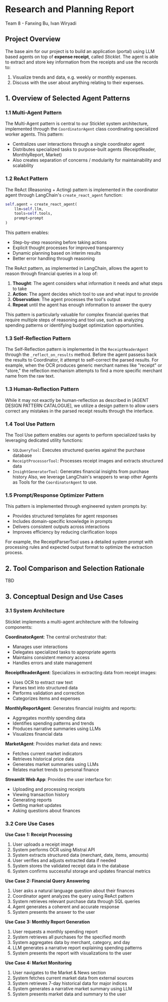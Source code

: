 # Research and Planning Report
Team 8 - Fanxing Bu, Ivan Wiryadi

## Project Overview

The base aim for our project is to build an application (portal) using LLM based agents on top of **expense receipt**, called *Sticklet*. The agent is able to extract and store key information from the receipts and use the records to: 

1. Visualize trends and data, e.g. weekly or monthly expenses.
2. Discuss with the user about anything relating to their expenses.


## 1. Overview of Selected Agent Patterns

### 1.1 Multi-Agent Pattern
The Multi-Agent pattern is central to our Sticklet system architecture, implemented through the `CoordinatorAgent` class coordinating specialized worker agents. This pattern:
- Centralizes user interactions through a single coordinator agent
- Distributes specialized tasks to purpose-built agents (ReceiptReader, MonthlyReport, Market)
- Also creates separation of concerns / modularity for maintainability and scalability

### 1.2 ReAct Pattern
The ReAct (Reasoning + Acting) pattern is implemented in the coordinator agent through LangChain's `create_react_agent` function:

```python
self.agent = create_react_agent(
    llm=self.llm,
    tools=self.tools,
    prompt=prompt
)
```

This pattern enables:
- Step-by-step reasoning before taking actions
- Explicit thought processes for improved transparency
- Dynamic planning based on interim results
- Better error handling through reasoning

The ReAct pattern, as implemented in LangChain, allows the agent to reason through financial queries in a loop of:
1. **Thought**: The agent considers what information it needs and what steps to take
2. **Action**: The agent decides which tool to use and what input to provide
3. **Observation**: The agent processes the tool's output
4. **Repeat** until the agent has enough information to answer the query

This pattern is particularly valuable for complex financial queries that require multiple steps of reasoning and tool use, such as analyzing spending patterns or identifying budget optimization opportunities.

### 1.3 Self-Reflection Pattern
The Self-Reflection pattern is implemented in the `ReceiptReaderAgent` through the `_reflect_on_results` method. Before the agent passess back the results to Coordinator, it attempt to self-correct the parsed results. For example, when the OCR produces generic merchant names like "receipt" or "store," the reflection mechanism attempts to find a more specific merchant name from the raw text.


### 1.3 Human-Reflection Pattern
While it may not exactly be human-reflection as described in [AGENT DESIGN PATTERN CATALOGUE], we utilize a design pattern to allow users correct any mistakes in the parsed receipt results through the interface. 


### 1.4 Tool Use Pattern
The Tool Use pattern enables our agents to perform specialized tasks by leveraging dedicated utility functions:
- `SQLQueryTool`: Executes structured queries against the purchase database
- `ReceiptProcessorTool`: Processes receipt images and extracts structured data
- `InsightGeneratorTool`: Generates financial insights from purchase history
Also, we leverage LangChain's wrappers to wrap other Agents as Tools for the `CoordinatorAgent` to use.

### 1.5 Prompt/Response Optimizer Pattern
This pattern is implemented through engineered system prompts by:
- Provides structured templates for agent responses
- Includes domain-specific knowledge in prompts
- Delivers consistent outputs across interactions
- Improves efficiency by reducing clarification loops

For example, the ReceiptParserTool uses a detailed system prompt with processing rules and expected output format to optimize the extraction process.

## 2. Tool Comparison and Selection Rationale

TBD


## 3. Conceptual Design and Use Cases

### 3.1 System Architecture

Sticklet implements a multi-agent architecture with the following components:

**CoordinatorAgent**: The central orchestrator that:
- Manages user interactions
- Delegates specialized tasks to appropriate agents
- Maintains consistent memory access
- Handles errors and state management

**ReceiptReaderAgent**: Specializes in extracting data from receipt images:
- Uses OCR to extract raw text
- Parses text into structured data
- Performs validation and correction
- Categorizes items and expenses

**MonthlyReportAgent**: Generates financial insights and reports:
- Aggregates monthly spending data
- Identifies spending patterns and trends
- Produces narrative summaries using LLMs
- Visualizes financial data

**MarketAgent**: Provides market data and news:
- Fetches current market indicators
- Retrieves historical price data
- Generates market summaries using LLMs
- Relates market trends to personal finance

**Streamlit Web App**: Provides the user interface for:
- Uploading and processing receipts
- Viewing transaction history
- Generating reports
- Getting market updates
- Asking questions about finances

### 3.2 Core Use Cases

**Use Case 1: Receipt Processing**
1. User uploads a receipt image
2. System performs OCR using Mistral API
3. System extracts structured data (merchant, date, items, amounts)
4. User verifies and adjusts extracted data if needed
5. System stores the validated receipt data in the database
6. System confirms successful storage and updates financial metrics

**Use Case 2: Financial Query Answering**
1. User asks a natural language question about their finances
2. Coordinator agent analyzes the query using ReAct pattern
3. System retrieves relevant purchase data through SQL queries
4. Agent generates a coherent and accurate response
5. System presents the answer to the user

**Use Case 3: Monthly Report Generation**
1. User requests a monthly spending report
2. System retrieves all purchases for the specified month
3. System aggregates data by merchant, category, and day
4. LLM generates a narrative report explaining spending patterns
5. System presents the report with visualizations to the user

**Use Case 4: Market Monitoring**
1. User navigates to the Market & News section
2. System fetches current market data from external sources
3. System retrieves 7-day historical data for major indices
4. System generates a narrative market summary using LLM
5. System presents market data and summary to the user
